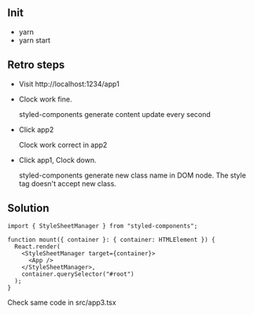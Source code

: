 ## Init

- yarn
- yarn start

## Retro steps

- Visit http://localhost:1234/app1

- Clock work fine.

  styled-components generate content update every second

- Click app2

  Clock work correct in app2

- Click app1, Clock down.

  styled-components generate new class name in DOM node. The style tag doesn't accept new class.

## Solution

```tsx
import { StyleSheetManager } from "styled-components";

function mount({ container }: { container: HTMLElement }) {
  React.render(
    <StyleSheetManager target={container}>
      <App />
    </StyleSheetManager>,
    container.querySelector("#root")
  );
}
```

Check same code in src/app3.tsx
